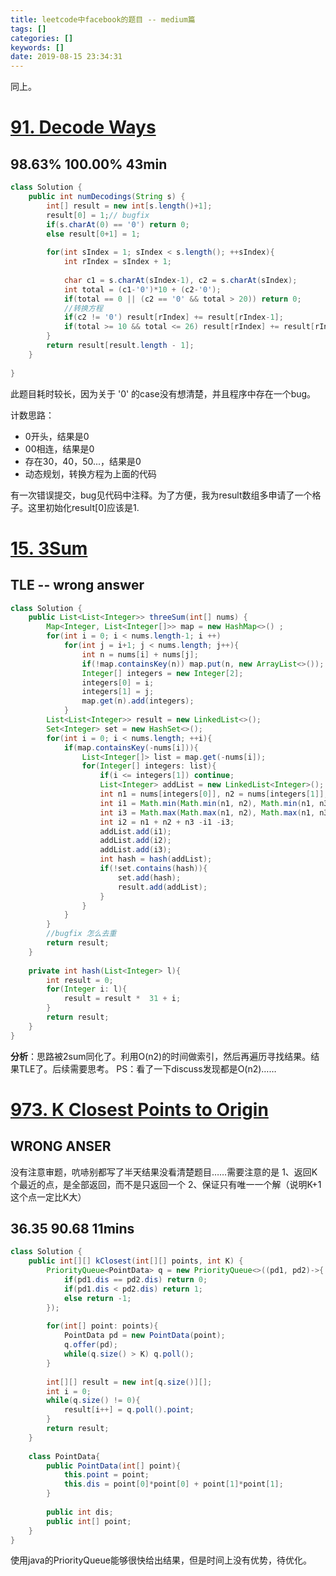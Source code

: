 ```yaml
---
title: leetcode中facebook的题目 -- medium篇
tags: []
categories: []
keywords: []
date: 2019-08-15 23:34:31
---
```

同上。
<!--more-->

# [91. Decode Ways](https://leetcode.com/problems/decode-ways/)
##  98.63% 100.00% 43min
```java
class Solution {
    public int numDecodings(String s) {
        int[] result = new int[s.length()+1];
        result[0] = 1;// bugfix
        if(s.charAt(0) == '0') return 0;
        else result[0+1] = 1;
        
        for(int sIndex = 1; sIndex < s.length(); ++sIndex){
            int rIndex = sIndex + 1;
            
            char c1 = s.charAt(sIndex-1), c2 = s.charAt(sIndex);
            int total = (c1-'0')*10 + (c2-'0');
            if(total == 0 || (c2 == '0' && total > 20)) return 0;
            //转换方程
            if(c2 != '0') result[rIndex] += result[rIndex-1];
            if(total >= 10 && total <= 26) result[rIndex] += result[rIndex-2];
        }
        return result[result.length - 1];
    }
    
}
```
此题目耗时较长，因为关于 '0' 的case没有想清楚，并且程序中存在一个bug。

计数思路：
+ 0开头，结果是0
+ 00相连，结果是0
+ 存在30，40，50...，结果是0
+ 动态规划，转换方程为上面的代码

有一次错误提交，bug见代码中注释。为了方便，我为result数组多申请了一个格子。这里初始化result[0]应该是1.

# [15. 3Sum](https://leetcode.com/problems/3sum/)
## TLE -- wrong answer
```java
class Solution {
    public List<List<Integer>> threeSum(int[] nums) {
        Map<Integer, List<Integer[]>> map = new HashMap<>() ;
        for(int i = 0; i < nums.length-1; i ++)
            for(int j = i+1; j < nums.length; j++){
                int n = nums[i] + nums[j];
                if(!map.containsKey(n)) map.put(n, new ArrayList<>());
                Integer[] integers = new Integer[2];
                integers[0] = i;
                integers[1] = j;
                map.get(n).add(integers);
            }
        List<List<Integer>> result = new LinkedList<>();
        Set<Integer> set = new HashSet<>();
        for(int i = 0; i < nums.length; ++i){
            if(map.containsKey(-nums[i])){
                List<Integer[]> list = map.get(-nums[i]);
                for(Integer[] integers: list){
                    if(i <= integers[1]) continue;
                    List<Integer> addList = new LinkedList<Integer>();
                    int n1 = nums[integers[0]], n2 = nums[integers[1]], n3 = nums[i];
                    int i1 = Math.min(Math.min(n1, n2), Math.min(n1, n3));
                    int i3 = Math.max(Math.max(n1, n2), Math.max(n1, n3));
                    int i2 = n1 + n2 + n3 -i1 -i3;
                    addList.add(i1);
                    addList.add(i2);
                    addList.add(i3);
                    int hash = hash(addList);
                    if(!set.contains(hash)){
                        set.add(hash);
                        result.add(addList);
                    }
                }
            }
        }
        //bugfix 怎么去重
        return result;
    }
    
    private int hash(List<Integer> l){
        int result = 0;
        for(Integer i: l){
            result = result *  31 + i;
        }
        return result;
    }
}
```

**分析**：思路被2sum同化了。利用O(n2)的时间做索引，然后再遍历寻找结果。结果TLE了。后续需要思考。
PS：看了一下discuss发现都是O(n2)……

# [973. K Closest Points to Origin](https://leetcode.com/problems/k-closest-points-to-origin/)

## WRONG ANSER
没有注意审题，吭哧别都写了半天结果没看清楚题目……需要注意的是
1、返回K个最近的点，是全部返回，而不是只返回一个
2、保证只有唯一一个解（说明K+1这个点一定比K大）

## 36.35 90.68 11mins
```java
class Solution {
    public int[][] kClosest(int[][] points, int K) {
        PriorityQueue<PointData> q = new PriorityQueue<>((pd1, pd2)->{
            if(pd1.dis == pd2.dis) return 0;
            if(pd1.dis < pd2.dis) return 1;
            else return -1;
        });
        
        for(int[] point: points){
            PointData pd = new PointData(point);
            q.offer(pd);
            while(q.size() > K) q.poll();
        }
        
        int[][] result = new int[q.size()][];
        int i = 0;
        while(q.size() != 0){
            result[i++] = q.poll().point;
        }
        return result;
    }
    
    class PointData{
        public PointData(int[] point){
            this.point = point;
            this.dis = point[0]*point[0] + point[1]*point[1];
        }
        
        public int dis;
        public int[] point;
    }
}
```

使用java的PriorityQueue能够很快给出结果，但是时间上没有优势，待优化。
